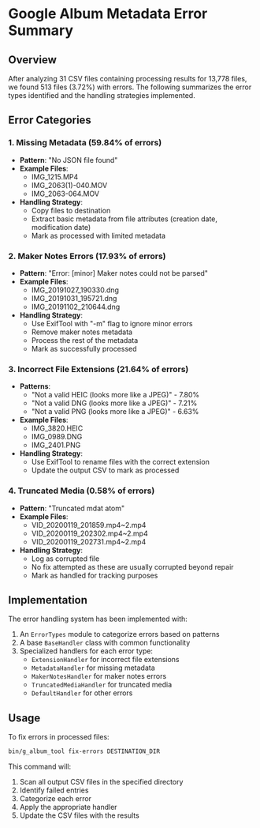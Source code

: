 # Google Album Metadata Error Summary

## Overview

After analyzing 31 CSV files containing processing results for 13,778 files, we found 513 files (3.72%) with errors. The following summarizes the error types identified and the handling strategies implemented.

## Error Categories

### 1. Missing Metadata (59.84% of errors)
- **Pattern**: "No JSON file found"
- **Example Files**: 
  - IMG_1215.MP4
  - IMG_2063(1)-040.MOV
  - IMG_2063-064.MOV
- **Handling Strategy**: 
  - Copy files to destination
  - Extract basic metadata from file attributes (creation date, modification date)
  - Mark as processed with limited metadata

### 2. Maker Notes Errors (17.93% of errors)
- **Pattern**: "Error: [minor] Maker notes could not be parsed"
- **Example Files**:
  - IMG_20191027_190330.dng
  - IMG_20191031_195721.dng
  - IMG_20191102_210644.dng
- **Handling Strategy**:
  - Use ExifTool with "-m" flag to ignore minor errors
  - Remove maker notes metadata
  - Process the rest of the metadata
  - Mark as successfully processed

### 3. Incorrect File Extensions (21.64% of errors)
- **Patterns**:
  - "Not a valid HEIC (looks more like a JPEG)" - 7.80%
  - "Not a valid DNG (looks more like a JPEG)" - 7.21%
  - "Not a valid PNG (looks more like a JPEG)" - 6.63%
- **Example Files**:
  - IMG_3820.HEIC
  - IMG_0989.DNG
  - IMG_2401.PNG
- **Handling Strategy**:
  - Use ExifTool to rename files with the correct extension
  - Update the output CSV to mark as processed

### 4. Truncated Media (0.58% of errors)
- **Pattern**: "Truncated mdat atom"
- **Example Files**:
  - VID_20200119_201859.mp4~2.mp4
  - VID_20200119_202302.mp4~2.mp4
  - VID_20200119_202731.mp4~2.mp4
- **Handling Strategy**:
  - Log as corrupted file
  - No fix attempted as these are usually corrupted beyond repair
  - Mark as handled for tracking purposes

## Implementation

The error handling system has been implemented with:

1. An `ErrorTypes` module to categorize errors based on patterns
2. A base `BaseHandler` class with common functionality
3. Specialized handlers for each error type:
   - `ExtensionHandler` for incorrect file extensions
   - `MetadataHandler` for missing metadata
   - `MakerNotesHandler` for maker notes errors
   - `TruncatedMediaHandler` for truncated media
   - `DefaultHandler` for other errors

## Usage

To fix errors in processed files:

```bash
bin/g_album_tool fix-errors DESTINATION_DIR
```

This command will:
1. Scan all output CSV files in the specified directory
2. Identify failed entries
3. Categorize each error
4. Apply the appropriate handler
5. Update the CSV files with the results 

